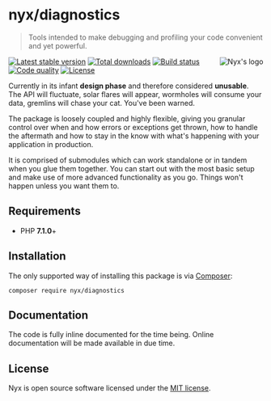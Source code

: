 # nyx/diagnostics

> Tools intended to make debugging and profiling your code convenient and yet powerful.

<img align="right" src="https://s29.postimg.org/wg17yp5lj/rsz_logo_l_300.png" alt="Nyx's logo" />

[![Latest stable version](https://poser.pugx.org/nyx/diagnostics/v/stable.png)](https://packagist.org/packages/nyx/diagnostics)
[![Total downloads](https://poser.pugx.org/nyx/diagnostics/downloads.png)](https://packagist.org/packages/nyx/diagnostics)
[![Build status](https://travis-ci.org/unyx/diagnostics.png)](https://travis-ci.org/unyx/diagnostics)
[![Code quality](https://scrutinizer-ci.com/g/unyx/diagnostics/badges/quality-score.png)](https://scrutinizer-ci.com/g/unyx/diagnostics)
[![License](http://img.shields.io/:license-mit-blue.svg)](http://alcore.mit-license.org)

Currently in its infant **design phase** and therefore considered **unusable**. The API will fluctuate, 
solar flares will appear, wormholes will consume your data, gremlins will chase your cat. You've been warned.

The package is loosely coupled and highly flexible, giving you granular control over when and how errors or exceptions 
get thrown, how to handle the aftermath and how to stay in the know with what's happening with your application 
in production.

It is comprised of submodules which can work standalone or in tandem when you glue them together. You can start out
with the most basic setup and make use of more advanced functionality as you go. Things won't happen unless you want
them to.

## Requirements

- PHP **7.1.0**+

## Installation

The only supported way of installing this package is via [Composer](http://getcomposer.org):

```
composer require nyx/diagnostics
```

## Documentation

The code is fully inline documented for the time being. Online documentation will be made available in due time.

## License

Nyx is open source software licensed under the [MIT license](http://alcore.mit-license.org).
